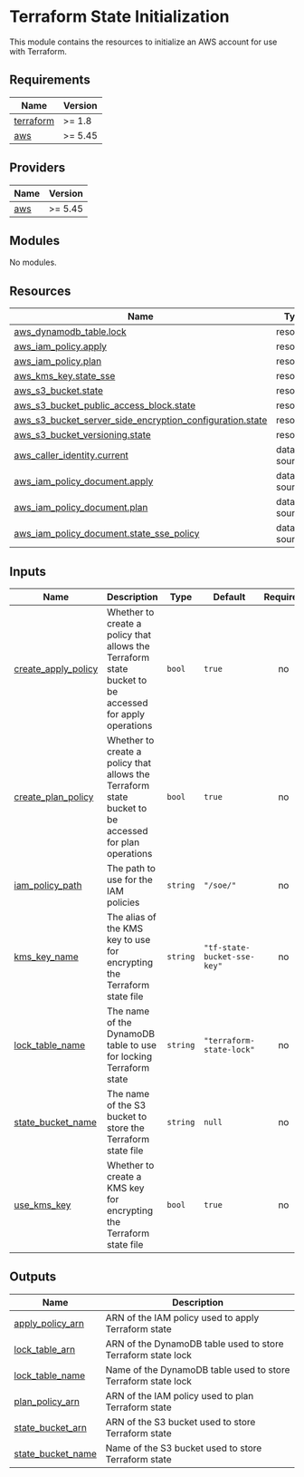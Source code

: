 # Terraform State Initialization

This module contains the resources to initialize an AWS account for use with Terraform.

<!-- BEGIN_TF_DOCS -->
## Requirements

| Name | Version |
|------|---------|
| <a name="requirement_terraform"></a> [terraform](#requirement\_terraform) | >= 1.8 |
| <a name="requirement_aws"></a> [aws](#requirement\_aws) | >= 5.45 |

## Providers

| Name | Version |
|------|---------|
| <a name="provider_aws"></a> [aws](#provider\_aws) | >= 5.45 |

## Modules

No modules.

## Resources

| Name | Type |
|------|------|
| [aws_dynamodb_table.lock](https://registry.terraform.io/providers/hashicorp/aws/latest/docs/resources/dynamodb_table) | resource |
| [aws_iam_policy.apply](https://registry.terraform.io/providers/hashicorp/aws/latest/docs/resources/iam_policy) | resource |
| [aws_iam_policy.plan](https://registry.terraform.io/providers/hashicorp/aws/latest/docs/resources/iam_policy) | resource |
| [aws_kms_key.state_sse](https://registry.terraform.io/providers/hashicorp/aws/latest/docs/resources/kms_key) | resource |
| [aws_s3_bucket.state](https://registry.terraform.io/providers/hashicorp/aws/latest/docs/resources/s3_bucket) | resource |
| [aws_s3_bucket_public_access_block.state](https://registry.terraform.io/providers/hashicorp/aws/latest/docs/resources/s3_bucket_public_access_block) | resource |
| [aws_s3_bucket_server_side_encryption_configuration.state](https://registry.terraform.io/providers/hashicorp/aws/latest/docs/resources/s3_bucket_server_side_encryption_configuration) | resource |
| [aws_s3_bucket_versioning.state](https://registry.terraform.io/providers/hashicorp/aws/latest/docs/resources/s3_bucket_versioning) | resource |
| [aws_caller_identity.current](https://registry.terraform.io/providers/hashicorp/aws/latest/docs/data-sources/caller_identity) | data source |
| [aws_iam_policy_document.apply](https://registry.terraform.io/providers/hashicorp/aws/latest/docs/data-sources/iam_policy_document) | data source |
| [aws_iam_policy_document.plan](https://registry.terraform.io/providers/hashicorp/aws/latest/docs/data-sources/iam_policy_document) | data source |
| [aws_iam_policy_document.state_sse_policy](https://registry.terraform.io/providers/hashicorp/aws/latest/docs/data-sources/iam_policy_document) | data source |

## Inputs

| Name | Description | Type | Default | Required |
|------|-------------|------|---------|:--------:|
| <a name="input_create_apply_policy"></a> [create\_apply\_policy](#input\_create\_apply\_policy) | Whether to create a policy that allows the Terraform state bucket to be accessed for apply operations | `bool` | `true` | no |
| <a name="input_create_plan_policy"></a> [create\_plan\_policy](#input\_create\_plan\_policy) | Whether to create a policy that allows the Terraform state bucket to be accessed for plan operations | `bool` | `true` | no |
| <a name="input_iam_policy_path"></a> [iam\_policy\_path](#input\_iam\_policy\_path) | The path to use for the IAM policies | `string` | `"/soe/"` | no |
| <a name="input_kms_key_name"></a> [kms\_key\_name](#input\_kms\_key\_name) | The alias of the KMS key to use for encrypting the Terraform state file | `string` | `"tf-state-bucket-sse-key"` | no |
| <a name="input_lock_table_name"></a> [lock\_table\_name](#input\_lock\_table\_name) | The name of the DynamoDB table to use for locking Terraform state | `string` | `"terraform-state-lock"` | no |
| <a name="input_state_bucket_name"></a> [state\_bucket\_name](#input\_state\_bucket\_name) | The name of the S3 bucket to store the Terraform state file | `string` | `null` | no |
| <a name="input_use_kms_key"></a> [use\_kms\_key](#input\_use\_kms\_key) | Whether to create a KMS key for encrypting the Terraform state file | `bool` | `true` | no |

## Outputs

| Name | Description |
|------|-------------|
| <a name="output_apply_policy_arn"></a> [apply\_policy\_arn](#output\_apply\_policy\_arn) | ARN of the IAM policy used to apply Terraform state |
| <a name="output_lock_table_arn"></a> [lock\_table\_arn](#output\_lock\_table\_arn) | ARN of the DynamoDB table used to store Terraform state lock |
| <a name="output_lock_table_name"></a> [lock\_table\_name](#output\_lock\_table\_name) | Name of the DynamoDB table used to store Terraform state lock |
| <a name="output_plan_policy_arn"></a> [plan\_policy\_arn](#output\_plan\_policy\_arn) | ARN of the IAM policy used to plan Terraform state |
| <a name="output_state_bucket_arn"></a> [state\_bucket\_arn](#output\_state\_bucket\_arn) | ARN of the S3 bucket used to store Terraform state |
| <a name="output_state_bucket_name"></a> [state\_bucket\_name](#output\_state\_bucket\_name) | Name of the S3 bucket used to store Terraform state |
<!-- END_TF_DOCS -->
